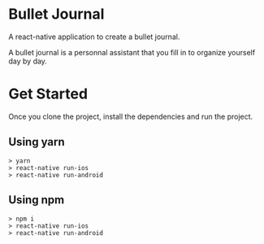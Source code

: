 # Bullet Journal

A react-native application to create a bullet journal.

A bullet journal is a personnal assistant that you fill in to organize yourself day by day.

# Get Started

Once you clone the project, install the dependencies and run the project.

## Using yarn

```
> yarn
> react-native run-ios
> react-native run-android
```

## Using npm

```
> npm i
> react-native run-ios
> react-native run-android
```
